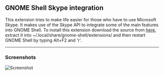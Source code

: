 ## GNOME Shell Skype integration

This extension tries to make life easier for those who have to use Microsoft Skype. It makes use of the Skype API to integrate some of the main features into GNOME Shell. To install this extension download the source from [here](https://github.com/chrisss404/gnome-shell-ext-SkypeNotification/archive/master.zip), extract it into ~/.local/share/gnome-shell/extensions/ and then restart GNOME Shell by typing Alt+F2 and 'r'.

----

### Screenshots

![Screenshot](https://raw.github.com/chrisss404/gnome-shell-ext-SkypeNotification/master/data/screenshot.png)

